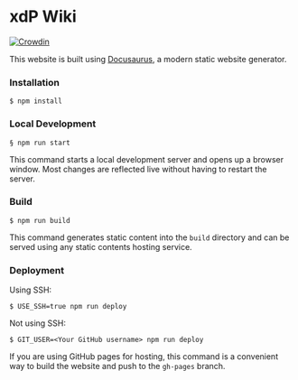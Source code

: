 # xdP Wiki

[![Crowdin](https://badges.crowdin.net/cca-wiki/localized.svg)](https://crowdin.com/project/cca-wiki)

This website is built using [Docusaurus](https://docusaurus.io/), a modern static website generator.

### Installation

```
$ npm install
```

### Local Development

```
§ npm run start
```

This command starts a local development server and opens up a browser window. Most changes are reflected live without having to restart the server.

### Build

```
$ npm run build
```

This command generates static content into the `build` directory and can be served using any static contents hosting service.

### Deployment

Using SSH:

```
$ USE_SSH=true npm run deploy
```

Not using SSH:

```
$ GIT_USER=<Your GitHub username> npm run deploy
```

If you are using GitHub pages for hosting, this command is a convenient way to build the website and push to the `gh-pages` branch.
